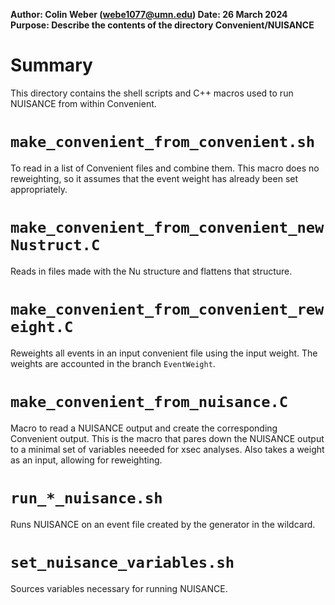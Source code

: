 **Author: Colin Weber (webe1077@umn.edu)
Date: 26 March 2024
Purpose: Describe the contents of the directory Convenient/NUISANCE**

# Summary
This directory contains the shell scripts and C++ macros used to run NUISANCE from within Convenient. 

# `make_convenient_from_convenient.sh`
To read in a list of Convenient files and combine them. This macro does no reweighting, so it assumes that the event weight has already been set appropriately.

# `make_convenient_from_convenient_newNustruct.C`
Reads in files made with the Nu structure and flattens that structure.

# `make_convenient_from_convenient_reweight.C`
Reweights all events in an input convenient file using the input weight. The weights are accounted in the branch `EventWeight`. 

# `make_convenient_from_nuisance.C`
Macro to read a NUISANCE output and create the corresponding Convenient output. This is the macro that pares down the NUISANCE output to a minimal set of variables neeeded for xsec analyses. Also takes a weight as an input, allowing for reweighting.

# `run_*_nuisance.sh`
Runs NUISANCE on an event file created by the generator in the wildcard.

# `set_nuisance_variables.sh`
Sources variables necessary for running NUISANCE.
